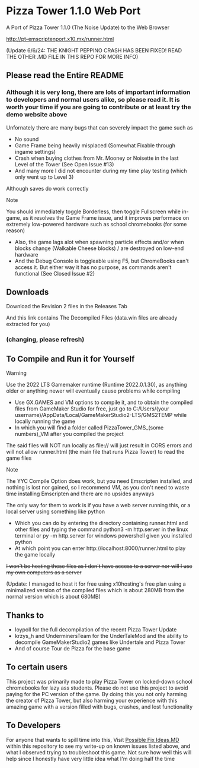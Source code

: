 # Pizza Tower 1.1.0 Web Port

A Port of Pizza Tower 1.1.0 (The Noise Update) to the Web Browser

http://pt-emscriptenport.x10.mx/runner.html

(Update 6/6/24: THE KNIGHT PEPPINO CRASH HAS BEEN FIXED! READ THE OTHER .MD FILE IN THIS REPO FOR MORE INFO)

## Please read the Entire README
### Although it is very long, there are lots of important information to developers and normal users alike, so please read it. It is worth your time if you are going to contribute or at least try the demo website above

Unfornately there are many bugs that can severely impact the game such as
- No sound
- Game Frame being heavily misplaced (Somewhat Fixable through ingame settings)
- Crash when buying clothes from Mr. Mooney or Noisette in the last Level of the Tower (See Open Issue #13)
- And many more I did not encounter during my time play testing (which only went up to Level 3)

Although saves do work correctly
> [!NOTE]
> You should immediately toggle Borderless, then toggle Fullscreen while in-game, as it resolves the Game Frame issue, and it improves performace on extremely low-powered hardware
such as school chromebooks (for some reason)
- Also, the game lags alot when spawning particle effects and/or when blocks change (Walkable Cheese blocks) / are destroyed on low-end hardware
- And the Debug Console is toggleable using F5, but ChromeBooks can't access it. But either way it has no purpose, as commands aren't functional (See Closed Issue #2)

## Downloads

Download the Revision 2 files in the Releases Tab

And this link contains The Decompiled Files (data.win files are already extracted for you)
### (changing, please refresh)

## To Compile and Run it for Yourself

> [!WARNING]
> Use the 2022 LTS Gamemaker runtime (Runtime 2022.0.1.30), as anything older or anything newer will eventually cause problems while compiling

- Use GX.GAMES and VM options to compile it, and to obtain the compiled files from GameMaker Studio for free, just go to C:/Users/(your username)/AppData/Local/GameMakerStudio2-LTS/GMS2TEMP while locally running the game
- In which you will find a folder called PizzaTower_GMS_(some numbers)_VM after you compiled the project

The said files will NOT run locally as file:// will just result in CORS errors and will not allow runner.html (the main file that runs Pizza Tower) to read the game files

> [!NOTE]
> The YYC Compile Option does work, but you need Emscripten installed, and nothing is lost nor gained, so I recommend VM, as you don't need to waste time installing Emscripten and there are no upsides anyways

The only way for them to work is if you have a web server running this, or a local server using something like python
- Which you can do by entering the directory containing runner.html and other files and typing the command python3 -m http.server in the linux terminal or py -m http.server for windows powershell given you installed python
- At which point you can enter http://localhost:8000/runner.html to play the game locally

~~I won't be hosting these files as I don't have access to a server nor will I use my own computers as a server~~

(Update: I managed to host it for free using x10hosting's free plan using a minimalized version of the compiled files which is about 280MB from the normal version which is about 680MB)

## Thanks to
- loypoll for the full decompilation of the recent Pizza Tower Update
- krzys_h and UnderminersTeam for the UnderTaleMod and the ability to decompile GameMakerStudio2 games like Undertale and Pizza Tower
- And of course Tour de Pizza for the base game

## To certain users
This project was primarily made to play Pizza Tower on locked-down school chromebooks for lazy ass students. Please do not use this project to avoid paying for the PC version of the game. By doing this you not only harming the creator of Pizza Tower, but also harming your experience with this amazing game with a version filled with bugs, crashes, and lost functionality

## To Developers
For anyone that wants to spill time into this, Visit [Possible Fix Ideas.MD](https://github.com/burnedpopcorn/Pizza-Tower-1.1.0-Web-Port/blob/main/Possible%20Fix%20Ideas.md) within this repository to see my write-up on known issues listed above, and what I observed trying to troubleshoot this game. Not sure how well this will help since
I honestly have very little idea what I'm doing half the time
